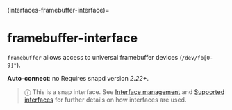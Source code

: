 (interfaces-framebuffer-interface)=
# framebuffer-interface

`framebuffer` allows access to universal framebuffer devices (`/dev/fb[0-9]*`).

**Auto-connect**: no
Requires snapd version _2.22+_.

> ⓘ  This is a snap interface. See [Interface management](/) and [Supported interfaces](/interfaces/index) for further details on how interfaces are used.

